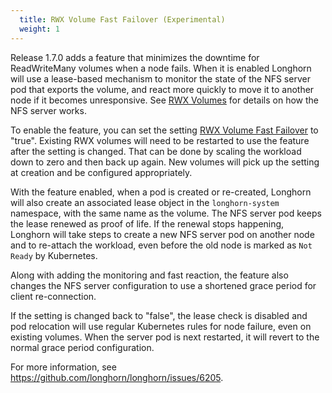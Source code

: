 ```yaml
---
  title: RWX Volume Fast Failover (Experimental)
  weight: 1
---
```


Release 1.7.0 adds a feature that minimizes the downtime for ReadWriteMany volumes when a node fails.  When it is enabled Longhorn will use a lease-based mechanism to monitor the state of the NFS server pod that exports the volume, and react more quickly to move it to another node if it becomes unresponsive.  See [RWX Volumes](../../nodes-and-volumes/volumes/rwx-volumes) for details on how the NFS server works.

To enable the feature, you can set the setting [RWX Volume Fast Failover](../../references/settings#rwx-volume-fast-failover) to "true".  Existing RWX volumes will need to be restarted to use the feature after the setting is changed.  That can be done by scaling the workload down to zero and then back up again.  New volumes will pick up the setting at creation and be configured appropriately.  

With the feature enabled, when a pod is created or re-created, Longhorn will also create an associated lease object in the `longhorn-system` namespace, with the same name as the volume.  The NFS server pod keeps the lease renewed as proof of life.  If the renewal stops happening, Longhorn will take steps to create a new NFS server pod on another node and to re-attach the workload, even before the old node is marked as `Not Ready` by Kubernetes.

Along with adding the monitoring and fast reaction, the feature also changes the NFS server configuration to use a shortened grace period for client re-connection.

If the setting is changed back to "false", the lease check is disabled and pod relocation will use regular Kubernetes rules for node failure, even on existing volumes.  When the server pod is next restarted, it will revert to the normal grace period configuration.

For more information, see https://github.com/longhorn/longhorn/issues/6205.
